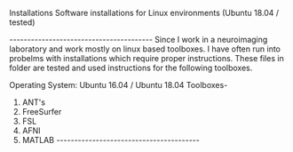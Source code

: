 Installations
Software installations for Linux environments (Ubuntu 18.04 / tested)

*----------------------------------------*
Since I work in a neuroimaging laboratory and work mostly on linux based toolboxes. 
I have often run into probelms with installations which require proper instructions.
These files in folder are tested and used instructions for the following toolboxes.

Operating System:  Ubuntu 16.04 / Ubuntu 18.04
Toolboxes-

1) ANT's
2) FreeSurfer
3) FSL
4) AFNI
5) MATLAB
*----------------------------------------*
